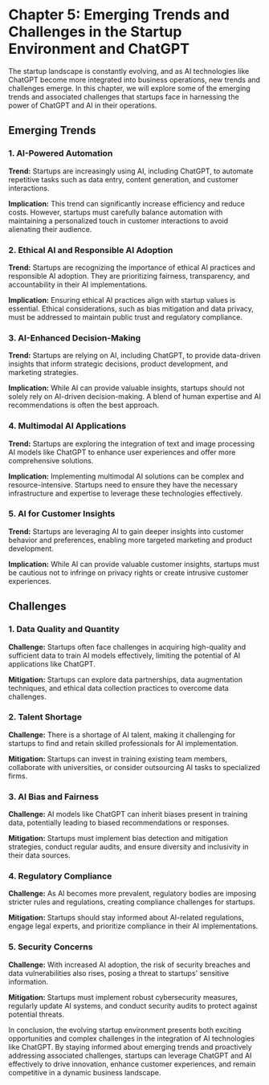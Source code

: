 Chapter 5: Emerging Trends and Challenges in the Startup Environment and ChatGPT
================================================================================

The startup landscape is constantly evolving, and as AI technologies like ChatGPT become more integrated into business operations, new trends and challenges emerge. In this chapter, we will explore some of the emerging trends and associated challenges that startups face in harnessing the power of ChatGPT and AI in their operations.

**Emerging Trends**
-------------------

### 1. **AI-Powered Automation**

**Trend:** Startups are increasingly using AI, including ChatGPT, to automate repetitive tasks such as data entry, content generation, and customer interactions.

**Implication:** This trend can significantly increase efficiency and reduce costs. However, startups must carefully balance automation with maintaining a personalized touch in customer interactions to avoid alienating their audience.

### 2. **Ethical AI and Responsible AI Adoption**

**Trend:** Startups are recognizing the importance of ethical AI practices and responsible AI adoption. They are prioritizing fairness, transparency, and accountability in their AI implementations.

**Implication:** Ensuring ethical AI practices align with startup values is essential. Ethical considerations, such as bias mitigation and data privacy, must be addressed to maintain public trust and regulatory compliance.

### 3. **AI-Enhanced Decision-Making**

**Trend:** Startups are relying on AI, including ChatGPT, to provide data-driven insights that inform strategic decisions, product development, and marketing strategies.

**Implication:** While AI can provide valuable insights, startups should not solely rely on AI-driven decision-making. A blend of human expertise and AI recommendations is often the best approach.

### 4. **Multimodal AI Applications**

**Trend:** Startups are exploring the integration of text and image processing AI models like ChatGPT to enhance user experiences and offer more comprehensive solutions.

**Implication:** Implementing multimodal AI solutions can be complex and resource-intensive. Startups need to ensure they have the necessary infrastructure and expertise to leverage these technologies effectively.

### 5. **AI for Customer Insights**

**Trend:** Startups are leveraging AI to gain deeper insights into customer behavior and preferences, enabling more targeted marketing and product development.

**Implication:** While AI can provide valuable customer insights, startups must be cautious not to infringe on privacy rights or create intrusive customer experiences.

**Challenges**
--------------

### 1. **Data Quality and Quantity**

**Challenge:** Startups often face challenges in acquiring high-quality and sufficient data to train AI models effectively, limiting the potential of AI applications like ChatGPT.

**Mitigation:** Startups can explore data partnerships, data augmentation techniques, and ethical data collection practices to overcome data challenges.

### 2. **Talent Shortage**

**Challenge:** There is a shortage of AI talent, making it challenging for startups to find and retain skilled professionals for AI implementation.

**Mitigation:** Startups can invest in training existing team members, collaborate with universities, or consider outsourcing AI tasks to specialized firms.

### 3. **AI Bias and Fairness**

**Challenge:** AI models like ChatGPT can inherit biases present in training data, potentially leading to biased recommendations or responses.

**Mitigation:** Startups must implement bias detection and mitigation strategies, conduct regular audits, and ensure diversity and inclusivity in their data sources.

### 4. **Regulatory Compliance**

**Challenge:** As AI becomes more prevalent, regulatory bodies are imposing stricter rules and regulations, creating compliance challenges for startups.

**Mitigation:** Startups should stay informed about AI-related regulations, engage legal experts, and prioritize compliance in their AI implementations.

### 5. **Security Concerns**

**Challenge:** With increased AI adoption, the risk of security breaches and data vulnerabilities also rises, posing a threat to startups' sensitive information.

**Mitigation:** Startups must implement robust cybersecurity measures, regularly update AI systems, and conduct security audits to protect against potential threats.

In conclusion, the evolving startup environment presents both exciting opportunities and complex challenges in the integration of AI technologies like ChatGPT. By staying informed about emerging trends and proactively addressing associated challenges, startups can leverage ChatGPT and AI effectively to drive innovation, enhance customer experiences, and remain competitive in a dynamic business landscape.
